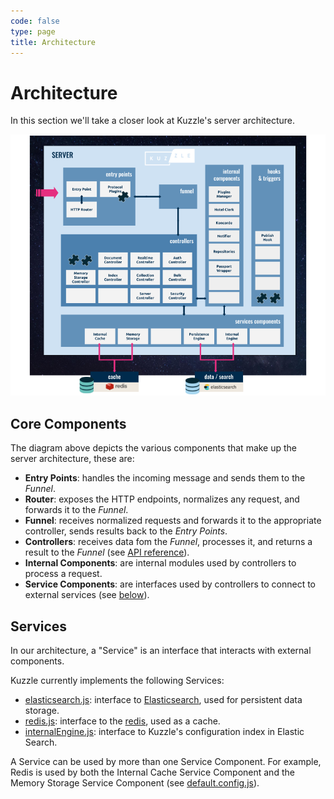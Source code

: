 ```yaml
---
code: false
type: page
title: Architecture
---
```


# Architecture

In this section we'll take a closer look at Kuzzle's server architecture.

![archi_core](./Kuzzle_Server_Architecture.png)

## Core Components

The diagram above depicts the various components that make up the server architecture, these are:

- **Entry Points**: handles the incoming message and sends them to the _Funnel_.
- **Router**: exposes the HTTP endpoints, normalizes any request, and forwards it to the _Funnel_.
- **Funnel**: receives normalized requests and forwards it to the appropriate controller, sends results back to the _Entry Points_.
- **Controllers**: receives data fom the _Funnel_, processes it, and returns a result to the _Funnel_ (see [API reference](/core/1/api)).
- **Internal Components**: are internal modules used by controllers to process a request.
- **Service Components**: are interfaces used by controllers to connect to external services (see [below](/core/1/guides/kuzzle-depth#services)).

## Services

In our architecture, a "Service" is an interface that interacts with external components.

Kuzzle currently implements the following Services:

- [elasticsearch.js](https://github.com/kuzzleio/kuzzle/blob/1-stable/lib/services/elasticsearch.js): interface to [Elasticsearch](https://www.elastic.co/elastic-stack), used for persistent data storage.
- [redis.js](https://github.com/kuzzleio/kuzzle/blob/1-stable/lib/services/redis.js): interface to the [redis](http://redis.io), used as a cache.
- [internalEngine.js](https://github.com/kuzzleio/kuzzle/blob/1-stable/lib/services/internalEngine): interface to Kuzzle's configuration index in Elastic Search.

A Service can be used by more than one Service Component. For example, Redis is used by both the Internal Cache Service Component and the Memory Storage Service Component (see [default.config.js](https://github.com/kuzzleio/kuzzle/blob/1-stable/default.config.js)).
